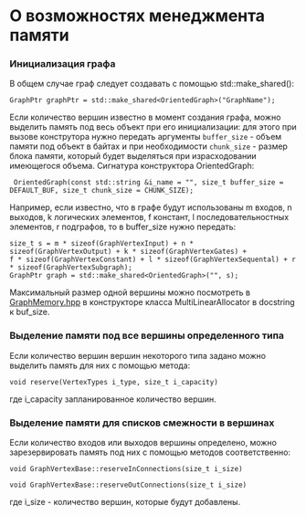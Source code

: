 # О возможностях менеджмента памяти

### Инициализация графа

В общем случае граф следует создавать с помощью std::make_shared():
```
GraphPtr graphPtr = std::make_shared<OrientedGraph>("GraphName");
```
Если количество вершин известно в момент создания графа, можно выделить 
память под весь объект при его инициализации: для этого при вызове конструтора
нужно передать аргументы `buffer_size` - объем памяти под объект в байтах и
при необходимости `chunk_size` - размер блока памяти, который будет выделяться 
при израсходовании имеющегося объема. Сигнатура конструктора OrientedGraph:
```
 OrientedGraph(const std::string &i_name = "", size_t buffer_size = DEFAULT_BUF, size_t chunk_size = CHUNK_SIZE);
```
Например, если известно, что в графе будут использованы m входов, n выходов,
k логических элементов, f констант, l последовательностных элементов, r подграфов,
то в buffer_size нужно передать:
```
size_t s = m * sizeof(GraphVertexInput) + n * sizeof(GraphVertexOutput) + k * sizeof(GraphVertexGates) + 
f * sizeof(GraphVertexConstant) + l * sizeof(GraphVertexSequental) + r * sizeof(GraphVertexSubgraph);
GraphPtr graph = std::make_shared<OrientedGraph>("", s);
```
Максимальный размер одной вершины можно посмотреть в [GraphMemory.hpp](../include/CircuitGenGraph/GraphMemory.hpp)
в конструкторе класса MultiLinearAllocator в docstring к buf_size.
### Выделение памяти под все вершины определенного типа
Если количество вершин вершин некоторого типа задано
можно выделить память для них с помощью метода:
```
void reserve(VertexTypes i_type, size_t i_capacity)
```
где i_capacity запланированное количество вершин.
### Выделение памяти для списков смежности в вершинах
Если количество входов или выходов вершины определено, можно
зарезервировать память под них с помощью методов соответственно:
```
void GraphVertexBase::reserveInConnections(size_t i_size)

void GraphVertexBase::reserveOutConnections(size_t i_size)
```
где i_size - количество вершин, которые будут добавлены.
